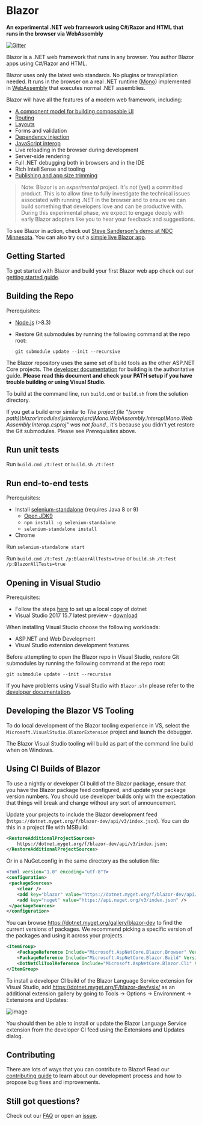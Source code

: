 # Blazor

**An experimental .NET web framework using C#/Razor and HTML that runs in the browser via WebAssembly**

[![Gitter](https://badges.gitter.im/aspnet/Blazor.svg)](https://gitter.im/aspnet/Blazor?utm_source=badge&utm_medium=badge&utm_campaign=pr-badge)

Blazor is a .NET web framework that runs in any browser. You author Blazor apps using C#/Razor and HTML.

Blazor uses only the latest web standards. No plugins or transpilation needed. It runs in the browser on a real .NET runtime ([Mono](http://www.mono-project.com/news/2017/08/09/hello-webassembly/)) implemented in [WebAssembly](http://webassembly.org) that executes normal .NET assemblies.

Blazor will have all the features of a modern web framework, including: 
- [A component model for building composable UI](https://blazor.net/docs/components/index.html) 
- [Routing](https://blazor.net/docs/routing.html) 
- [Layouts](https://blazor.net/docs/layouts.html) 
- Forms and validation 
- [Dependency injection](https://blazor.net/docs/dependency-injection.html) 
- [JavaScript interop](https://blazor.net/docs/javascript-interop.html) 
- Live reloading in the browser during development 
- Server-side rendering 
- Full .NET debugging both in browsers and in the IDE
- Rich IntelliSense and tooling
- [Publishing and app size trimming](https://blazor.net/docs/host-and-deploy/index.html) 

> Note: Blazor is an *experimental* project. It's not (yet) a committed product. This is to allow time to fully investigate the technical issues associated with running .NET in the browser and to ensure we can build something that developers love and can be productive with. During this experimental phase, we expect to engage deeply with early Blazor adopters like you to hear your feedback and suggestions.

To see Blazor in action, check out [Steve Sanderson's demo at NDC Minnesota](https://www.youtube.com/watch?v=JU-6pAxqAa4). You can also try out a [simple live Blazor app](https://blazor-demo.github.io/).

## Getting Started

To get started with Blazor and build your first Blazor web app check out our [getting started guide](https://go.microsoft.com/fwlink/?linkid=870449).

## Building the Repo

Prerequisites:
- [Node.js](https://nodejs.org/) (>8.3)
- Restore Git submodules by running the following command at the repo root:

      git submodule update --init --recursive

The Blazor repository uses the same set of build tools as the other ASP.NET Core projects. The [developer documentation](https://github.com/aspnet/Home/wiki/Building-from-source) for building is the authoritative guide. **Please read this document and check your PATH setup if you have trouble building or using Visual Studio.**

To build at the command line, run `build.cmd` or `build.sh` from the solution directory.

If you get a build error similar to *The project file "(some path)\blazor\modules\jsinterop\src\Mono.WebAssembly.Interop\Mono.WebAssembly.Interop.csproj" was not found.*, it's because you didn't yet restore the Git submodules. Please see *Prerequisites* above.

## Run unit tests

Run `build.cmd /t:Test` or `build.sh /t:Test`

## Run end-to-end tests

Prerequisites:
- Install [selenium-standalone](https://www.npmjs.com/package/selenium-standalone) (requires Java 8 or 9)
  - [Open JDK9](http://jdk.java.net/java-se-ri/9)
  - `npm install -g selenium-standalone`
  - `selenium-standalone install`
- Chrome

Run `selenium-standalone start`

Run `build.cmd /t:Test /p:BlazorAllTests=true` or `build.sh /t:Test /p:BlazorAllTests=true`

## Opening in Visual Studio

Prerequisites:
- Follow the steps [here](https://github.com/aspnet/Home/wiki/Building-from-source) to set up a local copy of dotnet
- Visual Studio 2017 15.7 latest preview - [download](https://www.visualstudio.com/thank-you-downloading-visual-studio/?ch=pre&sku=Enterprise&rel=15)

When installing Visual Studio choose the following workloads:
- ASP.NET and Web Development
- Visual Studio extension development features

Before attempting to open the Blazor repo in Visual Studio, restore Git submodules by running the following command at the repo root:

    git submodule update --init --recursive

If you have problems using Visual Studio with `Blazor.sln` please refer to the [developer documentation](https://github.com/aspnet/Home/wiki/Building-from-source).

## Developing the Blazor VS Tooling

To do local development of the Blazor tooling experience in VS, select the `Microsoft.VisualStudio.BlazorExtension`
project and launch the debugger.

The Blazor Visual Studio tooling will build as part of the command line build when on Windows.

## Using CI Builds of Blazor

To use a nightly or developer CI build of the Blazor package, ensure that you have the Blazor package feed configured, and update your package version numbers. You should use developer builds only with the expectation that things will break and change without any sort of announcement.

Update your projects to include the Blazor development feed (`https://dotnet.myget.org/f/blazor-dev/api/v3/index.json`). You can do this in a project file with MSBuild:

```xml
<RestoreAdditionalProjectSources>
    https://dotnet.myget.org/f/blazor-dev/api/v3/index.json;
</RestoreAdditionalProjectSources>
```

Or in a NuGet.config in the same directory as the solution file:

```xml
<?xml version="1.0" encoding="utf-8"?>
<configuration>
 <packageSources>
    <clear />
    <add key="blazor" value="https://dotnet.myget.org/f/blazor-dev/api/v3/index.json" />
    <add key="nuget" value="https://api.nuget.org/v3/index.json" />
 </packageSources>
</configuration>
```

You can browse https://dotnet.myget.org/gallery/blazor-dev to find the current versions of packages. We recommend picking a specific version of the packages and using it across your projects. 

```xml
<ItemGroup>
    <PackageReference Include="Microsoft.AspNetCore.Blazor.Browser" Version="0.3.0-preview1-10220" />
    <PackageReference Include="Microsoft.AspNetCore.Blazor.Build" Version="0.3.0-preview1-10220" PrivateAssets="all" />
    <DotNetCliToolReference Include="Microsoft.AspNetCore.Blazor.Cli" Version="0.3.0-preview1-10220" />
</ItemGroup>
```

To install a developer CI build of the Blazor Language Service extension for Visual Studio, add https://dotnet.myget.org/F/blazor-dev/vsix/ as an additional extension gallery by going to Tools -> Options -> Environment -> Extensions and Updates:

![image](https://user-images.githubusercontent.com/1874516/39077607-2729edb2-44b8-11e8-8798-701ba632fdd4.png)

You should then be able to install or update the Blazor Language Service extension from the developer CI feed using the Extensions and Updates dialog.

## Contributing

There are lots of ways that you can contribute to Blazor! Read our [contributing guide](https://github.com/aspnet/Blazor/blob/master/CONTRIBUTING.md) to learn about our development process and how to propose bug fixes and improvements.

## Still got questions?

Check out our [FAQ](https://github.com/aspnet/Blazor/wiki/FAQ) or open an [issue](https://github.com/aspnet/Blazor/issues).
